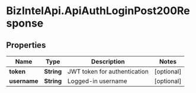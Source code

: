 # BizIntelApi.ApiAuthLoginPost200Response

## Properties

Name | Type | Description | Notes
------------ | ------------- | ------------- | -------------
**token** | **String** | JWT token for authentication | [optional] 
**username** | **String** | Logged-in username | [optional] 


